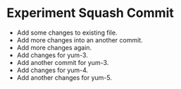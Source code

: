 # Experiment Squash Commit

- Add some changes to existing file.
- Add more changes into an another commit.
- Add more changes again.
- Add changes for yum-3.
- Add another commit for yum-3.
- Add changes for yum-4.
- Add another changes for yum-5.